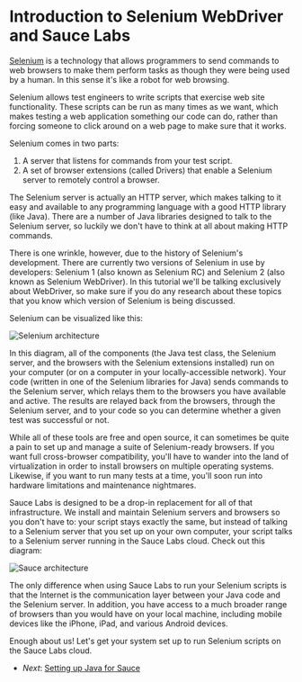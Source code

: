 Introduction to Selenium WebDriver and Sauce Labs
===

[Selenium](http://seleniumhq.org) is a technology that allows programmers to
send commands to web browsers to make them perform tasks as
though they were being used by a human. In this sense it's like a
robot for web browsing.

Selenium allows test engineers to write scripts that exercise 
web site functionality. These scripts can be run as many times as we want, which
makes testing a web application something our code can do, rather than forcing
someone to click around on a web page to make sure that it works.

Selenium comes in two parts:

1. A server that listens for commands from your test script.
2. A set of browser extensions (called Drivers) that enable a Selenium server to remotely control a browser.

The Selenium server is actually an HTTP server, which makes talking to it easy
and available to any programming language with a good HTTP library (like Java).
There are a number of Java libraries designed to talk to the Selenium server,
so luckily we don't have to think at all about making HTTP commands.

There is one wrinkle, however, due to the history of Selenium's development.
There are currently two versions of Selenium in use by developers: Selenium 1
(also known as Selenium RC) and Selenium 2 (also known as Selenium WebDriver).
In this tutorial we'll be talking exclusively about WebDriver, so make sure
if you do any research about these topics that you know which version of
Selenium is being discussed.

Selenium can be visualized like this:

![Selenium architecture](##Diagram-Selenium.png##)

In this diagram, all of the components (the Java test class, the Selenium server,
and the browsers with the Selenium extensions installed) run on your computer
(or on a computer in your locally-accessible network). Your code (written
in one of the Selenium libraries for Java) sends commands to the Selenium
server, which relays them to the browsers you have available and active.
The results are relayed back from the browsers, through the Selenium server, and
to your code so you can determine whether a given test was successful or not.

While all of these tools are free and open source, it can sometimes be quite
a pain to set up and manage a suite of Selenium-ready browsers. If you want
full cross-browser compatibility, you'll have to wander into the land of 
virtualization in order to install browsers on multiple operating systems.
Likewise, if you want to run many tests at a time, you'll soon run into
hardware limitations and maintenance nightmares.

Sauce Labs is designed to be a drop-in replacement for all of that
infrastructure. We install and maintain Selenium servers and browsers so you
don't have to: your script stays exactly the same, but instead of talking
to a Selenium server that you set up on your own computer, your script talks to a Selenium server running
in the Sauce Labs cloud. Check out this diagram:

![Sauce architecture](##Diagram-Sauce.png##)

The only difference when using Sauce Labs to run your Selenium scripts is that
the Internet is the communication layer between your Java code and the
Selenium server. In addition, you have access to a much broader range of browsers than
you would have on your local machine, including mobile devices like the iPhone,
iPad, and various Android devices.

Enough about us! Let's get your system set up to run Selenium scripts on the Sauce Labs cloud.

* _Next_: [Setting up Java for Sauce](##02-Setup.md##)


